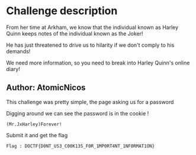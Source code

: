# Challenge description

From her time at Arkham, we know that the individual known as Harley Quinn keeps notes of the individual known as the Joker! 

He has just threatened to drive us to hilarity if we don't comply to his demands!

We need more information, so you need to break into Harley Quinn's online diary!

Author: AtomicNicos
-----------------------------------------------------------

This challenge was pretty simple, the page asking us for a password

Digging around we can see the password is in the cookie !

`` (Mr.JxHarley)Forever! `` 

Submit it and get the flag 


``` Flag : DOCTF{D0NT_US3_C00K13S_F0R_1MP0RT4NT_1NF0RMAT1ON} ```

